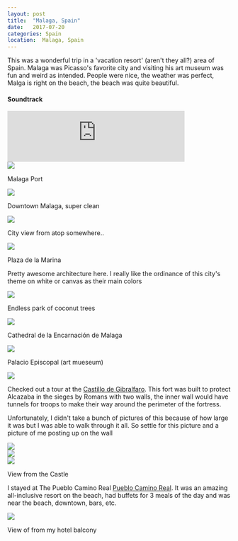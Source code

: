 ```yaml
---
layout: post
title:  "Malaga, Spain"
date:   2017-07-20
categories: Spain
location:  Malaga, Spain
---
```

<p>This was a wonderful trip in a 'vacation resort' (aren't they all?) area of Spain. 
Malaga was Picasso's favorite city and visiting his art museum was fun and weird as intended. 
People were nice, the weather was perfect, Malga is right on the beach, the beach was quite beautiful.</p>


<div class="center">
<h4>Soundtrack</h4>
<iframe width="400" height="115" src="https://www.youtube.com/embed/nDopn_p2wk4" frameborder="0" allow="accelerometer; autoplay; encrypted-media; gyroscope; picture-in-picture" allowfullscreen></iframe>
</div>

<div class="post-image">
<img src="https://lh3.googleusercontent.com/iJFXLs4NRSA03YMFVj0Ks71l4j0ntESV-IL26wRciXEFfYEeSJA4bGOP5ZEXrvNxGL9C1cC50G5f2o7LWVXLwH0OLLbI3VPfQgxS2BPJZZ1gN2nOjgwdjXJsdKMZkXN88IZaANKzEPg-E97fhBZniRgRVyz_yhBMxRY_8i0OFFGlgIXT_KPXgFFsmUwX3KH6qGhXwT3I5vnNay5flX0gcazl9lvk-6H8DwMZbGHdzAlhgebKFCsc_Rw3kKMz2GYVeaJyttDha0ALBKWeNg0spBtOFeSdFpy-aTQqvOKL-AxxNGsxI2psB6sqIa9QElhrzMN8DNxRrCEQ3xoUWnisgi49kQ3_0cEKbNluHZolAYOaPxsV96aHeL40dNQ5MfrfRU9LaSyPKa73beWxblQU5pfmi6cYwTTEQTw26ce1-ir-bJj56p8YiQMqwbWFbWNethNg3o3tgl1JqUa0RfVAhJOYzaC5Iyk7uyO7-ANL-ItwlS6X0aeiFTayeOS_low00ABcF85mE0J7dMhVDtgfdhunqEhR51u65AzwM5nZFPD4a--9VH0IoN3mohLm2J71wXcaZL4hutheYgyjJuRiM8ebF7Fjq6RP5PNBzWc8ri7VkXYzgu3jxSnf1E4vjIhQDsPE8-s9gDs5ATMs7hasOfuQFfA6zhYZjPSGYwJzdKMiz1zUPqzJoEP-JQK0YNbZgCBoyzlZd0bCbk5jr9A=w1961-h1471-no"/>
<p class="post-image-caption">
Malaga Port
  </p>
</div>


<div class="post-image">
<img src="https://lh3.googleusercontent.com/2aBQiwGp43EZ9cfpTRkrd9nXKb2PBnZhnl6Av040xlhOa4AhcJv7cYclhwxX6DBT7bKHZskhfQ3Y7oMqQ8zOkyr0cqW9_5Ird9P4EQnAg5MV4fnRJ8iQECmeRpzqryZIDBgS-C81Tjv6Ie5jhdO31WTzn3c4Dtoho-2JXMuAo-0UrJN2uknpcuchDiQW8NunyJuXAguG1zqShVK55pB9hoJeJHsMPsjsDawBE4V84sodRI2Umi_oYHQHXZP1uD1Biev0nEHU3pfyxpCCc23EV0fWQl8xhyuswuGkz2OD6KitMFbZa1_m10kw9YrIjPoCK1QLijhAAYXpnN5UXo88Lj_D4uiEoMR7FumlErEkWm80h-J6iJZRewlR4bmz_9ejx-uCKWg2R-5ieHHFAs5E-TO7iH5zLdjobRRlu_W5--VknS84s2yICjec8SaSGKrhcg1ERIecd9YVlY50pqeHneayWjClCndOjhVUuByxn6clcGwQ0io6pYfUvHxUZ3aB1CHPp9p-ZdifWLJztaAEi-n4Gp_rVVbZhK86GvjFrRYiHGRfUB5FEza4blB8T7IXHuNtTd75np_bcIDGtSPTCq1fO2IZm10utRLpa3UwsJ0nbG6aE1bzOIir3ImZjzQN_SenGgNTt5gyWJU6wkYKKwRWpux_cKmb7PDbJbcPsn341PYp6PlETVl694XsjTqFM2sCz6o5wcaBfZkPnuk=w1232-h1642-no"/>
<p class="post-image-caption">
Downtown Malaga, super clean
  </p>
</div>



<div class="post-image">
<img src="https://lh3.googleusercontent.com/kh_zxoxlVO-AEqQjPK0ptjBgzI5gxXXk0qSBFzToQPp9u0zVCjaRj-MudhoiH0KPii7hci9R_52gs2qorS5DDy5q-NMxupDOV1P56WXJ6m-r7dYYqQoRge0TuJL5O4tyYpN8HnTerWj1b5ov272I6cSlGxwQB9U6Us7YmWHyTWhMWIUvoi4M0R1FP-r5rqDqm6OT26MHLT6j2A_Wk3nrjansbe0QSoyYbPSDkE8HylPvLzVl1hTtPPw-fiH4X923wgvRwNHN00-R7daxlMICcEz6b32YHssrlZuTD2KAYrmLbI8uAbvWspzjpLilH1wKmQdmVxa1_4FWdixd0KxEOVBziU2wWHg_E7z-Js_9cKLqXedPg7Ay6xAkNYBL73mWtcZVCMRfxhKHmuHOC0YRUbvPaUD9ewYJ1ANd8ey0DtBdtK4FPCeS6UUWoNDbFDUY0T45v23ZVxfZusMNEwVyaEbAVGwRq454gpgp6Q1tXjm8kHFb6I7ftkn1FxgxfPOKdMQ2uy7T_L-WlUDCZW3PQchbmDiwHv_x6VZIFe_QTPf1H2JpFvEHtTrssp93zSIZbMYwWCTxhgccQIGW9zoiiz213B6lLR3Lo4xgMfC3Lz0i-x9hXyf0n0H6FSkRav6K_pXs0DDSAoMMzr2dP3V84cfoYyhHGnYPop2_pLtIu7HHNrDjw9Em7BCtqT0OMVD0Ucpj9bhuzwcf7_qSwgs=w1440-h1080-no"/>
<p class="post-image-caption">
City view from atop somewhere..
  </p>
</div>


<div class="post-image">
<img src="
https://lh3.googleusercontent.com/lPF-5yvLmK7TpPwxNAtfuJyst-SnYkn99WmpBPfyXHLlPhmZCgZifh07ecenJ_tDCSHKPeeWQaXLyQ5XxRIAubzzuqqW3er4Uu4vNTTCQ00qeZw36cYOnxy5W1l2Kf-9-ymK0v9gs_cVPNGTYW3DF1wh06q3MFzE9iT45pjIypULPDlgzOzPMipGGwAtUxUMz_c3pfhYz5D9xv8FAjc4U9CnJ8fi9SWg2KT8VuJC_c3vE0FcdOAzev4S5781r1k1ii_VdikPpolTZvNmBMtjxlG3qCKbbb8OZhEyqKexdWjcGUG4ibkEVsmrJMNXSidbpAR1tEJwxr5zywrOJcDOFEx9_iwmITrnR5N-8ALJWMw07OUyvX1znWj4Fz03bL5YxpxyEzEcOMvC0ZkkCUoa7mcHBok-GpAsZPJkTgQzDauTchJdJ2TW3knpn4U8OcKGPNl88kgEgKuEkipa3lHKZp0GuHKpCLhZrSjuYptSpeXyxvwYGpccUr-GA7EkobyAn-FZyiyxJok6RbEPePcUXz4CSS01pvnmsEF7RhYzFeYW18QVKOad2u4KCzStXAI2BodLqxVFdWcW5sGgKeudCPrnBkYQqOkpTd1XwIFmnWOWhhQa9WyEbNHbzfv2RuF-tL5Y82hOZJA3DdEQr1U9IQZz4ZilWLdCRxVL70epqOcYn4-cwaNW_DI8Nn8Gxw4-EhT3pIL2EDRCfokCfgI=w1961-h1471-no"/>

<p class="post-image-caption">
Plaza de la Marina
  </p>
</div>

<p> Pretty awesome architecture here.
I really like the ordinance of this city's theme on white or canvas as their main colors</p>

<div class="post-image">
<img src="
https://lh3.googleusercontent.com/I8ZP-mKvvgl2mkIJNQ4C8JgdW5YNmr4Z3qmbwAFNoB07IllhKdlxrb2ohA6v4lnGOXrIev50rLvFLLpygpEN3YDywmxQT2YZOyJChBqdKCFNFj70heHiBxKECe5ZqbOcNpi1uFrEw3pgJvQiUS_0VTRgVUP687D0mHc-QLG0ktXOsuGeV_X7Tlj6obfV03fwxjrs2Aae2aebYtIl6NVv35txP7Ykn669y2Jmzcsc-scyHUnYz9IdHfd9CVftYbwXXYqWpPKJCRpKADSm-w9WieTCbtvZ0z5E2DNWZXMvMzwbjrRjnLzCWVflZU5J9-dULm3nc0TCQDlmgyQoWTN2UbNHcUvcgQKPTvvx-Gi2exjsoDI1oOn9FY7JAdnGv1APs4ciK8EnwKLUziOuFhfhI-oEkTD3CIkcoz8FFGa9BgzMhtkAYl_caKyJnVOZxVCL-mC4v-xbk5Vga4hjbVyt3O45AnW2brv57RVDL0zazYwoLHvJ-KVVlxZwPVhmYY3BXGnZb4d5Dct-kpfO7YLEFaf0S2GtNAPpvTGaVxDjesA8s3WeekVk3WnjTlUswc-JgNH22WatdtBO5Q83CQZV7cLlPowd86nyqfgTAbnu15llPsTAppXz47EKMvDJvWCeBMAJF8VaggIohSoVjh37BP3DHmePw8wiR08orfehiGSWfSMp8zUQ3xCJBRB11ZtYGfawjGnCeQd-xJ40qzQ=w1232-h1642-no"/>

<p class="post-image-caption">
Endless park of coconut trees
  </p>
</div>


<div class="post-image">
<img src="
https://lh3.googleusercontent.com/VDSfhWFM477eh3akN8GDOZOCbfLtbcST1XkQ4vWL3pOxT_ITwmrJYjUnCAJ3NQvKunoNxBXrOE1SVIRePrK5StUGQUzrbqUfzylWkJ7Zpu25pufb5fe88Ez73mUa6Ws4ztEOujOpvDnZC3MUeoTpyCNcAgqqRvs1R845aKQc22OoKh2NZfwIpnMchaTf3APn-BimINTU4-A6k9-kR1c3S5Rmkcf1nz-9UxLiWsZS03uORgyf4R5kztO75VpGlilvkV6fm4nFA2cnY-GNgK5LS0o1aFTmM3ZqOuuBrGvNRFmTqH6_0oXvcqKrsSphhR8jOxbeHFl1SgVXu_ozYni31gBL6YZjlgFaNpQVQvd4eUCLGQ6kXs8PgadaxHDG8zfVcMrOFIT4emCEnJzLLDdJ9a9D-uefqwQrsni1RPjbV6A6QwS8Bukzb3Z13O2ja9-YTsMigrVY0Ic1U9wWJ2PdR1FEUhM_fFX3ohVp7Im3sZNqhy-LXorM0YCP32JJ9lu2wWNdwSPWjotL-pygjO8mTymRz2fZSu2zqu-x7KyX7Y9mdeTfPM2TeacKdqcM8YTDmDhnWmHK3VX2nDrUzRoIM4YBaPDcMVzVqpS-stHt0npCG2BgBy806wphCGny4QiLoOMOl1sxCnJMs-O-gXh9DRttI0NqfJhU0WrWO1IxtYzjxLkBMQ8zfm7Ow0r4wzMer6H6x7QI90nvfX5S5K4=w1961-h1471-no"/>

<p class="post-image-caption">
Cathedral de la Encarnación de Malaga
  </p>
</div>

<div class="post-image">
<img src="
https://lh3.googleusercontent.com/g3DmTliWGDlGLGNoYobddxzyaumsPm8P4x1etrKb9z5xnC2LtdxoyVxvMrwTaPG4IJqtgYUpfgrzU_WU7Bdb_R79V_MyoTOSnVANbx0fpxQUgnbNDb7tvxjW123zqU8JCdeea2B0xqQ0QhIRZ1fVAhrX6aCJuNG7Nu0vmA4GtUeLbkWmzbOyhzpgfGKTLhfSAXhc40yPN09yWN_IUbixcmH-MgssgJP7DyE11PcosT-16k4TdBH3pgD9RtC_bxPw9Golxv1PbaYZB2G-odlrXkoSm5f_w2VZPludQCsjP6vDP6_E675frYH679jXgE6JFdbkFPSc9XH-XbKnX6htqJd0bhYWJbZjKPTbZW8ha4hZh-v6YA1U-XGYQUvu5CPCz5Emt-5MPUCtxB7HF2k6-dyrlQcdWvqfM12FF-HpaZ1JVeHOPUIgMRsNkoIN78JI2MLjv781_h-aAjYJRHjqOteA3HauRCWzknTXXHvklefF0A5A2pg-dohTOng5sgDkniLm_a5ozpTpgEEm6sfYWUBynFeeAqpnyl_jdz6IPfp0YvoLsFlP5CB01Y8vRwqAsR1H8U4itUk7-NEdc2jssjIflg8g_COTdNwnfTcm2QFp1Zr-AdQmo8jVAf6c5LJDUWMyW36Xrin2_o8_Uy77FboV3l2FQHmQN15m8-Ch8vZBSCnIDUYWUHdDuP0PoGW6a2NeAbtoWXbF3QPF2J8=w1961-h1471-no"/>

<p class="post-image-caption">
Palacio Episcopal (art mueseum)
  </p>
</div>

<div class="post-image">
<img src="
https://lh3.googleusercontent.com/_CqI7iaG2Mc5zGFwnFOKvTACMsz1GoYkd_2GYOQe9NXiFoqghu1_2ZVqTsS3L_yjKEm9wTXhskMYKf2qw_E7tJEKO1oJS5GLUcmDwHMpwfcGaarysI9KUcvJaquDhuoxUABMDDGSRj1K0zmsThz7qymO5943gV4TiXskSmTS6B6XkHYr2tipcBoTJ7SpLkWHQ0H9UWKn7uWsgneCeHJfclVrjqZiPzQgVk80qp2HAuXPX6JeQhfhzKCDTe_2JClkmn3P0lzIQ79ParL8-TNhdHUy9o44GRz_tXuJXIIVDIvJYJJzTiKR1QL24VtQ-ARmGP0W72pfNnrNArl0nlcbA3CdH77G1jsyUYP1Zbgn-31QwPw5HTwcLcnjJbc1j2LKZqtBoB-rXd6jWnRIkLcDphXW3FmneJCTKEtS5ZbfMDSdr0AL0LiA45_NgYoh3GXoMyaHilDzFlGFeCfWgCoF9BWEDAGs7hKceS5HgUeABJ2QuyrxRwPguEQQVu-cflWfHfRMya5W5G5O0valsQ0c2YioIAd7T8Jj9RTvvGH1STjvuw4EHjFsPN3kkQQyiXD7ju8JSvQlbh--dKRZ76Xfxi_f4y5RLdqDivw_cUTwagBw0zQXcvzoxOk4XqdZFF_bNcwpWSK0wXhbqY3X6AvrPyk-Y3sh49cLuL3DMsEUuo45q_pFREHN9y3UGexVu70WUmtm4XPZL2xL-GshIlg=w1232-h1642-no
"/>
</div>


<p>Checked out a tour at the <a href="https://www.tripadvisor.com/Attraction_Review-g187438-d244000-Reviews-Castillo_de_Gibralfaro-Malaga_Costa_del_Sol_Province_of_Malaga_Andalucia.html">Castillo de Gibralfaro</a>. This fort was built to protect Alcazaba in the sieges by Romans with two walls, the inner wall would have tunnels for troops to make their way around the perimeter of the fortress.</p>

<p>Unfortunately, I didn't take a bunch of pictures of this because of how large it was but I was able to walk through it all. So settle for this picture and a picture of me posting up on the wall</p>

<div class="post-image">
<img src="
https://lh3.googleusercontent.com/_7EiVyk0icbI0AQoUSGcu0PKP1VL064CYzsF2u2BRLixOPM_yjtuF4A87otTbtYySEUkRjCzrRvWpDqcNPHbVxnfP2rKo0DfPa-45vYLqe0T86uWrF-fQX91iEx4SzJJpMT3s3cfbpfGrFwpudKaxDsXM6BlIzP3MF2HmJoBmr0ch4FnPZ_71c96MOklnSj_p3Cxnhah4PUJSlC8T4nlhL9sDDeGfm2lcMq7-m8G7730sKLB-VQoUM28Ejabulxx2l4htB78kMvTLt6yd1m11SRQ4S2rnv1jlHb8DWV5L8PeJ1AkKXy-72WleH4rxyoEbgeuW9hGNblkG0E4APzOuocQYJqnKKcUCw_6omI_PMuHXF4Q-qY_nHju3dvdQEeAkCvfjVyHF72tKGVE-q8LyvSUotU8eoS3UL_5qcsdZ_FHM2xHcshyTTSoL1X7xoWK8gs3si-mWeKb5kq67Zml5pdvJilb6jnwvSY_UoqObCzpIpvakB7MW85PAQYARyj1yWEmcaRWbSv0sHPaIPUVmYucCPDuqaAYr0DoODRY5lM1NzxwD3JXHapqlKnh-qpAHacbVmRO3GNAEJnMLov2D9PapASldlEFl87dFPFRO_Cw1pSfQaSHTdKZdZd4Ea1Ruzg3epFW0jhzWNQhcS7FXZ-g0spjFma5K9koKWQgyjSO_sj6MCnLWEfXSw39atXxK0K2KR0v4Gx1IgU1dw0=w1961-h1471-no
"/>
</div>

<div class="post-image">
<img src="
https://lh3.googleusercontent.com/fKzshFToLna-0BvulX-1qZ1ok3XtsHBE8FZKKA7BETHF3Uitja5RRaokS8IbRryDiyCJeltNJPZTEIC7jpWA6jolzzHWMdn0qJsxUDDiVBOq3lYZTx6Qh4HY9kHGpo7FCH3QSQw97kLvyt0VIeYonGL6t288uTO05yfH7iZ85YW1a90DGvo2-bfPvo3z7gDV7WP2ytvbGFZ66NYh3opVkbTjjd-c9WHRjWc7vXk5JPWP5Qb0ffSNgMBMHhYlKRz3fMsdqmF8QnCZaMXVLx909lnZQhqlktqwND3--ykEHwl5eZTkV6xJgCxL_cj5N2asWhs2Vz2Bsg_7iUzf6YgvqOpheEJJoOPjrDtQWdwob3Kidh4vBNbxPWX1rlY-o-vrjCkCbU88W8DVSN0hWC0OuGG-lZrEtyM7SdERw96QUOtF5G-s7Bq8q-4Ba94FfT9Jv4q7hOEhJGoUFfhfZ_2xCcWMgO5lZb3vKhZXiKjtKqMglitkAQFgBfYREp65L1pV0LTKx8vecTGWNSb3pau0iKz9DWb2dvgJfwSgHuYoZ5u0Z5ee_PuveO8IgT_W517Z2lPbckxyVono7Bf_mEPgYIeiH9rNQZkgNzUiorOaLqh4NGzEviyN1LIRTP6ZDL_Ab7LGdAJty825KHV8kJVEiu0qu19cq_9VJRWUd2vqB5itla_GLRrRDFrzGNXZwDSRgx_P4vzvpZk7O5boFMU=w1232-h1642-no
"/>
</div>


<div class="post-image">
<img src="
https://lh3.googleusercontent.com/lhBJGd49W9mBjGSZnVyNvcYQ7qf7GCOMYPLihlHw5EdG_mkFX_-z9YzfxdKP3u729OgWzRGsh1pMC7SpdFsdeSre3SRn9DR3u1c8B95kcloDVXKcFIemzDDCsg5SXcapgO3AXbLjA0NvepsVAqcoz5UlybvrSj7arUvo_72v7-hK63zmyGcn5BQY22bgAeOAWDDsA5javGQ9UmeNmWug3FyZ94Bz24YKTMweWsBOBkakFpWjh8aBFkRZI1F9npdH2KAXGWzJHM4fojb5sRXpgYImjOMUE6EpSmy5psOxPtnSKEt4gqiQ_L34wdcWKObzh-_bsZGOgXD9_5IA3epnnpGaxQErdDGXoPgZtD06gGQdf539-0TORIpsHFww32jfkdmNHnZZbKiGGs50_iYmOMLmSqnJF_1IQZ8s22Gxj7QZFHesEilTw1DsHsCydGJVEHBQtVQjXeFoGf_DoT0IS7fJVhuMy3QFtVder9Uto_H9Wt4miiTfPWP76tfW5m7JikmitOjQo8U6apOtsCFYXlFJ4yEr-dYXm1A-6Ktu4rfnLdIWdkzn9UIBgfQ1aFWRq0MqSPHCvuLAAayIHDNxQfVfo0CTJ9VnZkdeoOIJeb3-ycV81nrMVw7IGoTeKY_PzEJ9-6-DGQjbuo4aSOKfjCwAxK7rymEydu42ojRBUw_gv5jiQeiEDs4B3lcLrUL66UqCNe3EAQry326Eq0Y=w1961-h1336-no"/>

<p class="post-image-caption">
View from the Castle
  </p>
</div>






<p>I stayed at The Pueblo Camino Real <a href="https://www.booking.com/searchresults.html?label=gen173bo-1DCAEoggI46AdIM1gDaI4CiAEBmAExuAEHyAEM2AED6AEB-AEDiAIBmAIhqAIDuAK696_nBcACAQ;sid=37ab92ae1daf1b423947b1a159429c1b;closed_msg=311305;dest_id=-404759;dest_type=city;hlrd=14;srpvid=342d69b353520089&#hotelTmpl">Pueblo Camino Real</a>. It was an amazing all-inclusive resort on the beach, had buffets for 3 meals of the day and was near the beach, downtown, bars, etc.

<div class="post-image">
<img src="https://lh3.googleusercontent.com/kKssGEAVqKIVFeNGM-w-zKxAEmOeSArm2PlHDGS5qILYmz6knrSTf1VjkB4GhDL5JfcIoxwYsGwsgZRJFJa7V0GDXqkC3ml7eBBPr3dw_tZjmmiRgqnPm3-bPy0Gite8sdPwL-v-_kHuOWowSm9Kul-jX_l_OdiKFg3VhTXvG-TVyoFpyfZw45s4LjCuu-HsObrGfpuhxzhtw2lkcOtMKPsWF1nyJBAwVuxoHh1pQx3Ct29Bl2yEY-PIMU0V9WaMTfdqtesr_EXcDwtADGh466SrB84wrKe-t7jyxTuwoJL3RlOSlodQ424aLDgWSoMtFiK2BWPFbDOwbMh3p51D99APy0fdJ9s_c4fWUiQKsW49mg85CKez3jjOx2DyBWIhN8b4UISp0GyIwOXaMlD3eWxuJ14pgEHVPL_gwoB4DNMfnDtzcVgBRK0ogfTFmbEEbpR_0rB5phYrgsvKHr095PMLKDTBcK7bYEOuAXO1RNvyHtsNSuyEDTS-j-7eRDeodwo0F_n8RF2EWOLqrVdXQ8KIfB_LSpp_fek9qG1W_n16CclJAxkdQewTkn14JDRG69EZbFjPQk0-5q6uLB297RzUX-DUy5sJzaGQWAiXPWpZM-pzaC6sV-3geVQXKhsuy4OrphFmwLLHsO81w4zebafBog-PGGtWQWBl8w3ANw43gvh6wxFGtlPZUbS-E7Jbvydj9GdvI7hjs0we7Ww=w1440-h1080-no"/>
<p class="post-image-caption">
View of from my hotel balcony
  </p>
</div>